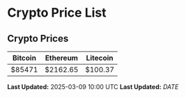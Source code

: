 # Crypto Price List

## Crypto Prices
| Bitcoin | Ethereum | Litecoin |
| ------- | -------- | -------- |
| $85471 | $2162.65 | $100.37 |
**Last Updated:** 2025-03-09 10:00 UTC
**Last Updated:** $DATE$
